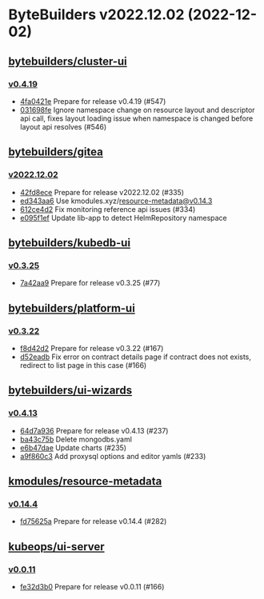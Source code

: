 # ByteBuilders v2022.12.02 (2022-12-02)


## [bytebuilders/cluster-ui](https://github.com/bytebuilders/cluster-ui)

### [v0.4.19](https://github.com/bytebuilders/cluster-ui/releases/tag/v0.4.19)

- [4fa0421e](https://github.com/bytebuilders/cluster-ui/commit/4fa0421e) Prepare for release v0.4.19 (#547)
- [031698fe](https://github.com/bytebuilders/cluster-ui/commit/031698fe) Ignore namespace change on resource layout and descriptor api call, fixes layout loading issue when namespace is changed before layout api resolves (#546)



## [bytebuilders/gitea](https://github.com/bytebuilders/gitea)

### [v2022.12.02](https://github.com/bytebuilders/gitea/releases/tag/v2022.12.02)

- [42fd8ece](https://github.com/bytebuilders/gitea/commit/42fd8eceb) Prepare for release v2022.12.02 (#335)
- [ed343aa6](https://github.com/bytebuilders/gitea/commit/ed343aa64) Use kmodules.xyz/resource-metadata@v0.14.3
- [612ce4d2](https://github.com/bytebuilders/gitea/commit/612ce4d20) Fix monitoring reference api issues (#334)
- [e095f1ef](https://github.com/bytebuilders/gitea/commit/e095f1ef4) Update lib-app to detect HelmRepository namespace



## [bytebuilders/kubedb-ui](https://github.com/bytebuilders/kubedb-ui)

### [v0.3.25](https://github.com/bytebuilders/kubedb-ui/releases/tag/v0.3.25)

- [7a42aa9](https://github.com/bytebuilders/kubedb-ui/commit/7a42aa9) Prepare for release v0.3.25 (#77)



## [bytebuilders/platform-ui](https://github.com/bytebuilders/platform-ui)

### [v0.3.22](https://github.com/bytebuilders/platform-ui/releases/tag/v0.3.22)

- [f8d42d2](https://github.com/bytebuilders/platform-ui/commit/f8d42d2) Prepare for release v0.3.22 (#167)
- [d52eadb](https://github.com/bytebuilders/platform-ui/commit/d52eadb) Fix error on contract details page if contract does not exists, redirect to list page in this case (#166)



## [bytebuilders/ui-wizards](https://github.com/bytebuilders/ui-wizards)

### [v0.4.13](https://github.com/bytebuilders/ui-wizards/releases/tag/v0.4.13)

- [64d7a936](https://github.com/bytebuilders/ui-wizards/commit/64d7a936) Prepare for release v0.4.13 (#237)
- [ba43c75b](https://github.com/bytebuilders/ui-wizards/commit/ba43c75b) Delete mongodbs.yaml
- [e6b47dae](https://github.com/bytebuilders/ui-wizards/commit/e6b47dae) Update charts (#235)
- [a9f860c3](https://github.com/bytebuilders/ui-wizards/commit/a9f860c3) Add proxysql options and editor yamls (#233)



## [kmodules/resource-metadata](https://github.com/kmodules/resource-metadata)

### [v0.14.4](https://github.com/kmodules/resource-metadata/releases/tag/v0.14.4)

- [fd75625a](https://github.com/kmodules/resource-metadata/commit/fd75625a) Prepare for release v0.14.4 (#282)



## [kubeops/ui-server](https://github.com/kubeops/ui-server)

### [v0.0.11](https://github.com/kubeops/ui-server/releases/tag/v0.0.11)

- [fe32d3b0](https://github.com/kubeops/ui-server/commit/fe32d3b01) Prepare for release v0.0.11 (#166)



